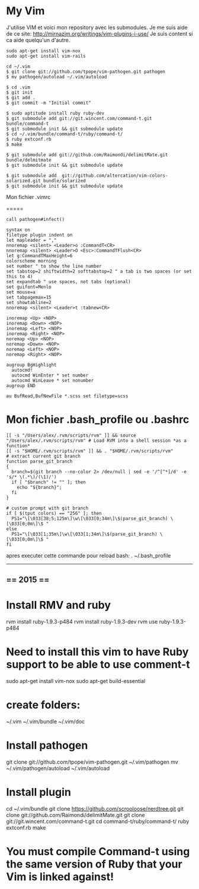 My Vim
=====

J'utilise VIM et voici mon repository avec les submodules.
Je me suis aide de ce site:
http://mirnazim.org/writings/vim-plugins-i-use/
Je suis content si ca aide quelqu'un d'autre.

```
sudo apt-get install vim-nox
sudo apt-get install vim-rails

cd ~/.vim
$ git clone git://github.com/tpope/vim-pathogen.git pathogen
$ mv pathogen/autoload ~/.vim/autoload

$ cd .vim
$ git init
$ git add .
$ git commit -m "Initial commit"

$ sudo aptitude install ruby ruby-dev
$ git submodule add git://git.wincent.com/command-t.git bundle/command-t
$ git submodule init && git submodule update
$ cd ~/.vim/bundle/command-t/ruby/command-t/
$ ruby extconf.rb
$ make

$ git submodule add git://github.com/Raimondi/delimitMate.git bundle/delmitmate
$ git submodule init && git submodule update

$ git submodule add  git://github.com/altercation/vim-colors-solarized.git bundle/solarized
$ git submodule init && git submodule update

```
Mon fichier .vimrc

=====
```
call pathogen#infect()

syntax on
filetype plugin indent on
let mapleader = ","
nnoremap <silent> <Leader>o :CommandT<CR>
nnoremap <silent> <Leader>O <Esc>:CommandTFlush<CR>
let g:CommandTMaxHeight=6
colorscheme morning
set number " to show the line number
set tabstop=2 shiftwidth=2 softtabstop=2 " a tab is two spaces (or set this to 4)
set expandtab " use spaces, not tabs (optional)
set guifont=Menlo
set mouse=a
set tabpagemax=15
set showtabline=2
nnoremap <silent> <Leader>t :tabnew<CR>

inoremap <Up> <NOP>
inoremap <Down> <NOP>
inoremap <Left> <NOP>
inoremap <Right> <NOP>
noremap <Up> <NOP>
noremap <Down> <NOP>
noremap <Left> <NOP>
noremap <Right> <NOP>

augroup BgHighlight
  autocmd!
  autocmd WinEnter * set number
  autocmd WinLeave * set nonumber
augroup END

au BufRead,BufNewFile *.scss set filetype=scss
```

Mon fichier .bash_profile ou .bashrc
=====
```
[[ -s "/Users/alex/.rvm/scripts/rvm" ]] && source "/Users/alex/.rvm/scripts/rvm" # Load RVM into a shell session *as a function*
[[ -s "$HOME/.rvm/scripts/rvm" ]] && . "$HOME/.rvm/scripts/rvm"
# extract current git branch
function parse_git_branch
{
  branch=$(git branch --no-color 2> /dev/null | sed -e '/^[^*]/d' -e 's/* \(.*\)/(\1)/')
  if [ "$branch" != "" ]; then
    echo "${branch}";
  fi
}

# custom prompt with git branch
if [ $(tput colors) == "256" ]; then
  PS1="\[\033[38;5;125m\]\w\[\033[0;34m\]\$(parse_git_branch) \[\033[0;0m\]\$ "
else
  PS1="\[\033[1;35m\]\w\[\033[1;34m\]\$(parse_git_branch) \[\033[0;0m\]\$ "
fi

```
apres executer cette commande pour reload bash:
. ~/.bash_profile

----------------
==    2015    ==
----------------

# Install RMV and ruby
rvm install ruby-1.9.3-p484
rvm install ruby-1.9.3-dev
rvm use ruby-1.9.3-p484

# Need to install this vim to have Ruby support to be able to use comment-t
sudo apt-get install vim-nox
sudo apt-get build-essential

# create folders:
~/.vim
~/.vim/bundle
~/.vim/doc

# Install pathogen
git clone git://github.com/tpope/vim-pathogen.git ~/.vim/pathogen
mv ~/.vim/pathogen/autoload ~/.vim/autoload

# Install plugin
cd ~/.vim/bundle
git clone https://github.com/scrooloose/nerdtree.git
git clone git://github.com/Raimondi/delimitMate.git
git clone git://git.wincent.com/command-t.git
cd command-t/ruby/command-t/
ruby extconf.rb
make
# You must compile Command-t using the same version of Ruby that your Vim is linked against!
